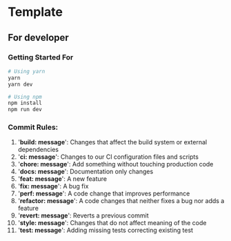# Template

## For developer

### Getting Started For

```bash
# Using yarn
yarn
yarn dev

# Using npm
npm install
npm run dev
```

### Commit Rules:

1. '**build: message**': Changes that affect the build system or external dependencies
1. '**ci: message**': Changes to our CI configuration files and scripts
1. '**chore: message**': Add something without touching production code
1. '**docs: message**': Documentation only changes
1. '**feat: message**': A new feature
1. '**fix: message**': A bug fix
1. '**perf: message**': A code change that improves performance
1. '**refactor: message**': A code changes that neither fixes a bug nor adds a feature
1. '**revert: message**': Reverts a previous commit
1. '**style: message**': Changes that do not affect meaning of the code
1. '**test: message**': Adding missing tests correcting existing test
